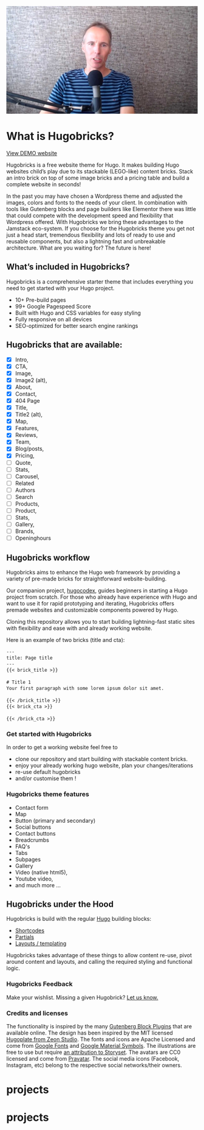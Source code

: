[![](/hugobricks.jpg)](https://vimeo.com/862118474)

# What is Hugobricks?

[View DEMO website](https://www.hugobricks.preview.usecue.com/)

Hugobricks is a free website theme for Hugo. It makes building Hugo websites child’s play due to its stackable (LEGO-like) content bricks. Stack an intro brick on top of some image bricks and a pricing table and build a complete website in seconds!

In the past you may have chosen a Wordpress theme and adjusted the images, colors and fonts to the needs of your client. In combination with tools like Gutenberg blocks and page builders like Elementor there was little that could compete with the development speed and flexibility that Wordpress offered. With Hugobricks we bring these advantages to the Jamstack eco-system. If you choose for the Hugobricks theme you get not just a head start, tremendous flexibility and lots of ready to use and reusable components, but also a lightning fast and unbreakable architecture. What are you waiting for? The future is here!

## What’s included in Hugobricks?

Hugobricks is a comprehensive starter theme that includes everything you need to get started with your Hugo project.

- 10+ Pre-build pages
- 99+ Google Pagespeed Score
- Built with Hugo and CSS variables for easy styling
- Fully responsive on all devices
- SEO-optimized for better search engine rankings

##  Hugobricks that are available:

- [x] Intro,
- [x] CTA,
- [x] Image,
- [x] Image2 (alt),
- [x] About,
- [x] Contact,
- [x] 404 Page
- [x] Title,
- [x] Title2 (alt),
- [x] Map,
- [x] Features,
- [x] Reviews,
- [x] Team,
- [x] Blog/posts,
- [x] Pricing,
- [ ] Quote,
- [ ] Stats,
- [ ] Carousel,
- [ ] Related
- [ ] Authors
- [ ] Search
- [ ] Products,
- [ ] Product,
- [ ] Stats,
- [ ] Gallery,
- [ ] Brands,
- [ ] Openinghours

## Hugobricks workflow

Hugobricks aims to enhance the Hugo web framework by providing a variety of pre-made bricks for straightforward website-building.

Our companion project, [hugocodex](https://hugocodex.org), guides beginners in starting a Hugo project from scratch. For those who already have experience with Hugo and want to use it for rapid prototyping and iterating, Hugobricks offers premade websites and customizable components powered by Hugo.

Cloning this repository allows you to start building lightning-fast static sites with flexibility and ease with and already working website.

Here is an example of two bricks (title and cta):

```
---
title: Page title
---
{{< brick_title >}}

# Title 1
Your first paragraph with some lorem ipsum dolor sit amet.

{{< /brick_title >}}
{{< brick_cta >}}

{{< /brick_cta >}}
```

### Get started with Hugobricks

In order to get a working website feel free to 

- clone our repository and start building with stackable content bricks.
- enjoy your already working hugo website, plan your changes/iterations
- re-use default hugobricks
- and/or customise them !

### Hugobricks theme features
- Contact form
- Map
- Button (primary and secondary)
- Social buttons
- Contact buttons
- Breadcrumbs
- FAQ's
- Tabs
- Subpages
- Gallery
- Video (native html5),
- Youtube video,
- and much more ...

## Hugobricks under the Hood

Hugobricks is build with the regular [Hugo](https://gohugo.io/overview/introduction/) building blocks: 

- [Shortcodes](https://gohugo.io/content-management/shortcodes/#what-a-shortcode-is) 
- [Partials](https://gohugo.io/templates/partials/)
- [Layouts / templating](https://gohugo.io/templates/base/)

Hugobricks takes advantage of these things to allow content re-use, pivot around content and layouts, and calling the required styling and functional logic.

### Hugobricks Feedback 

Make your wishlist. Missing a given Hugobrick? [Let us know.](https://github.com/jhvanderschee/hugobricks/issues/5)


### Credits and licenses

The functionality is inspired by the many [Gutenberg Block Plugins](https://wpastra.com/plugins/wordpress-gutenberg-block-plugins/) that are available online. The design has been inspired by the MIT licensed [Hugoplate from Zeon Studio](https://github.com/zeon-studio/hugoplate.git). The fonts and icons are Apache Licensed and come from [Google Fonts](https://fonts.google.com) and [Google Material Symbols](https://fonts.google.com/icons). The illustrations are free to use but require [an attribution to Storyset](https://storyset.com/terms). The avatars are CC0 licensed and come from [Pravatar](https://www.pravatar.cc/images). The social media icons (Facebook, Instagram, etc) belong to the respective social networks/their owners.
# projects
# projects
